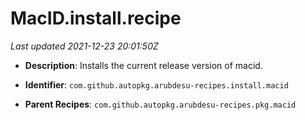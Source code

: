 # MacID.install.recipe

_Last updated 2021-12-23 20:01:50Z_

- **Description**: Installs the current release version of macid.

- **Identifier**: `com.github.autopkg.arubdesu-recipes.install.macid`

- **Parent Recipes**: `com.github.autopkg.arubdesu-recipes.pkg.macid`
